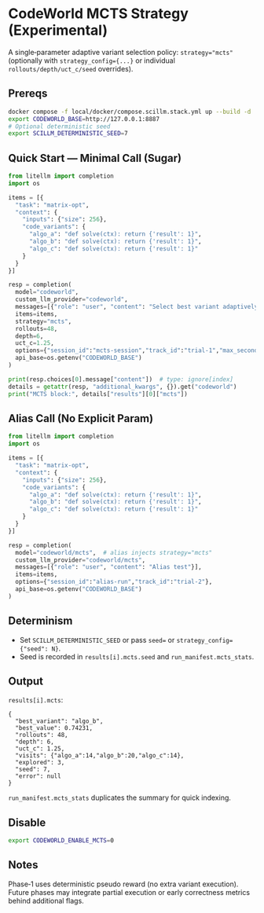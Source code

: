 # CodeWorld MCTS Strategy (Experimental)

A single‑parameter adaptive variant selection policy: `strategy="mcts"` (optionally with `strategy_config={...}` or individual `rollouts/depth/uct_c/seed` overrides).

## Prereqs

```bash
docker compose -f local/docker/compose.scillm.stack.yml up --build -d
export CODEWORLD_BASE=http://127.0.0.1:8887
# Optional deterministic seed
export SCILLM_DETERMINISTIC_SEED=7
```

## Quick Start — Minimal Call (Sugar)

```python
from litellm import completion
import os

items = [{
  "task": "matrix-opt",
  "context": {
    "inputs": {"size": 256},
    "code_variants": {
      "algo_a": "def solve(ctx): return {'result': 1}",
      "algo_b": "def solve(ctx): return {'result': 1}",
      "algo_c": "def solve(ctx): return {'result': 1}"
    }
  }
}]

resp = completion(
  model="codeworld",
  custom_llm_provider="codeworld",
  messages=[{"role": "user", "content": "Select best variant adaptively"}],
  items=items,
  strategy="mcts",
  rollouts=48,
  depth=6,
  uct_c=1.25,
  options={"session_id":"mcts-session","track_id":"trial-1","max_seconds":10},
  api_base=os.getenv("CODEWORLD_BASE")
)

print(resp.choices[0].message["content"])  # type: ignore[index]
details = getattr(resp, "additional_kwargs", {}).get("codeworld")
print("MCTS block:", details["results"][0]["mcts"])
```

## Alias Call (No Explicit Param)

```python
from litellm import completion
import os

items = [{
  "task": "matrix-opt",
  "context": {
    "inputs": {"size": 256},
    "code_variants": {
      "algo_a": "def solve(ctx): return {'result': 1}",
      "algo_b": "def solve(ctx): return {'result': 1}",
      "algo_c": "def solve(ctx): return {'result': 1}"
    }
  }
}]

resp = completion(
  model="codeworld/mcts",  # alias injects strategy="mcts"
  custom_llm_provider="codeworld/mcts",
  messages=[{"role": "user", "content": "Alias test"}],
  items=items,
  options={"session_id":"alias-run","track_id":"trial-2"},
  api_base=os.getenv("CODEWORLD_BASE")
)
```

## Determinism

- Set `SCILLM_DETERMINISTIC_SEED` or pass `seed=` or `strategy_config={"seed": N}`.
- Seed is recorded in `results[i].mcts.seed` and `run_manifest.mcts_stats`.

## Output

`results[i].mcts`:
```jsonc
{
  "best_variant": "algo_b",
  "best_value": 0.74231,
  "rollouts": 48,
  "depth": 6,
  "uct_c": 1.25,
  "visits": {"algo_a":14,"algo_b":20,"algo_c":14},
  "explored": 3,
  "seed": 7,
  "error": null
}
```

`run_manifest.mcts_stats` duplicates the summary for quick indexing.

## Disable

```bash
export CODEWORLD_ENABLE_MCTS=0
```

## Notes

Phase‑1 uses deterministic pseudo reward (no extra variant execution). Future phases may integrate partial execution or early correctness metrics behind additional flags.
